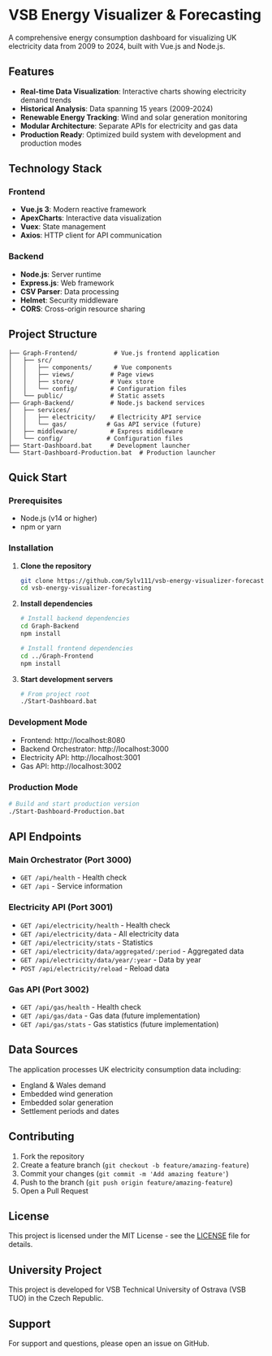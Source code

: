 # VSB Energy Visualizer & Forecasting

A comprehensive energy consumption dashboard for visualizing UK electricity data from 2009 to 2024, built with Vue.js and Node.js.

## Features

- **Real-time Data Visualization**: Interactive charts showing electricity demand trends
- **Historical Analysis**: Data spanning 15 years (2009-2024)
- **Renewable Energy Tracking**: Wind and solar generation monitoring
- **Modular Architecture**: Separate APIs for electricity and gas data
- **Production Ready**: Optimized build system with development and production modes

## Technology Stack

### Frontend
- **Vue.js 3**: Modern reactive framework
- **ApexCharts**: Interactive data visualization
- **Vuex**: State management
- **Axios**: HTTP client for API communication

### Backend
- **Node.js**: Server runtime
- **Express.js**: Web framework
- **CSV Parser**: Data processing
- **Helmet**: Security middleware
- **CORS**: Cross-origin resource sharing

## Project Structure

```
├── Graph-Frontend/          # Vue.js frontend application
│   ├── src/
│   │   ├── components/      # Vue components
│   │   ├── views/          # Page views
│   │   ├── store/          # Vuex store
│   │   └── config/         # Configuration files
│   └── public/             # Static assets
├── Graph-Backend/          # Node.js backend services
│   ├── services/
│   │   ├── electricity/    # Electricity API service
│   │   └── gas/           # Gas API service (future)
│   ├── middleware/         # Express middleware
│   └── config/            # Configuration files
├── Start-Dashboard.bat     # Development launcher
└── Start-Dashboard-Production.bat  # Production launcher
```

## Quick Start

### Prerequisites
- Node.js (v14 or higher)
- npm or yarn

### Installation

1. **Clone the repository**
   ```bash
   git clone https://github.com/Sylv111/vsb-energy-visualizer-forecasting.git
   cd vsb-energy-visualizer-forecasting
   ```

2. **Install dependencies**
   ```bash
   # Install backend dependencies
   cd Graph-Backend
   npm install
   
   # Install frontend dependencies
   cd ../Graph-Frontend
   npm install
   ```

3. **Start development servers**
   ```bash
   # From project root
   ./Start-Dashboard.bat
   ```

### Development Mode
- Frontend: http://localhost:8080
- Backend Orchestrator: http://localhost:3000
- Electricity API: http://localhost:3001
- Gas API: http://localhost:3002

### Production Mode
```bash
# Build and start production version
./Start-Dashboard-Production.bat
```

## API Endpoints

### Main Orchestrator (Port 3000)
- `GET /api/health` - Health check
- `GET /api` - Service information

### Electricity API (Port 3001)
- `GET /api/electricity/health` - Health check
- `GET /api/electricity/data` - All electricity data
- `GET /api/electricity/stats` - Statistics
- `GET /api/electricity/data/aggregated/:period` - Aggregated data
- `GET /api/electricity/data/year/:year` - Data by year
- `POST /api/electricity/reload` - Reload data

### Gas API (Port 3002)
- `GET /api/gas/health` - Health check
- `GET /api/gas/data` - Gas data (future implementation)
- `GET /api/gas/stats` - Gas statistics (future implementation)

## Data Sources

The application processes UK electricity consumption data including:
- England & Wales demand
- Embedded wind generation
- Embedded solar generation
- Settlement periods and dates

## Contributing

1. Fork the repository
2. Create a feature branch (`git checkout -b feature/amazing-feature`)
3. Commit your changes (`git commit -m 'Add amazing feature'`)
4. Push to the branch (`git push origin feature/amazing-feature`)
5. Open a Pull Request

## License

This project is licensed under the MIT License - see the [LICENSE](LICENSE) file for details.

## University Project

This project is developed for VSB Technical University of Ostrava (VSB TUO) in the Czech Republic.

## Support

For support and questions, please open an issue on GitHub. 
